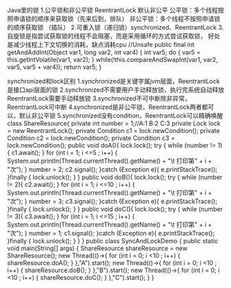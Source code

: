 Java里的锁
    1.公平锁和非公平锁
    ReentrantLock 默认非公平
    公平锁：多个线程按照申请锁的顺序来获取锁（先来后到，排队）
    非公平锁：多个线程不按照申请锁的顺序获取锁 （插队）
    2.可重入锁（递归锁）synchronized、ReentrantLock
    3.自旋锁是指尝试获取锁的线程不会阻塞，而是采用循环的方式尝试获取锁，
    好处是减少线程上下文切换的消耗，缺点消耗cpu
    //Unsafe
     public final int getAndAddInt(Object var1, long var2, int var4) {
            int var5;
            do {
                var5 = this.getIntVolatile(var1, var2);
            } while(!this.compareAndSwapInt(var1, var2, var5, var5 + var4));
           return var5;
      }
      
      
      
synchronized和lock区别
1.synchronized是关键字属jvm层面，ReentrantLock是接口api层面的锁
2.synchronized不需要用户手动释放锁，执行完系统自动释放ReentrantLock需要手动释放锁
3.synchronized不可中断除非异常，ReentrantLock可中断
4.synchronized是非公平锁，ReentrantLock两者都可以，默认非公平锁
5.synchronized没有condition，ReentrantLock可以精确唤醒
class ShareResource{
    private int number = 1;//A:1 B:2 C:3
    private Lock lock = new ReentrantLock();
    private Condition c1 = lock.newCondition();
    private Condition c2 = lock.newCondition();
    private Condition c3 = lock.newCondition();
    public void doA(){
        lock.lock();
        try {
            while (number != 1){
                c1.await();
            }
            for (int i = 1; i <=5 ; i++) {
                System.out.println(Thread.currentThread().getName() + "\t 打印第" + i + "次");
            }
            number = 2;
            c2.signal();
        }catch (Exception e){
            e.printStackTrace();
        }finally {
            lock.unlock();
        }
    }
    public void doB(){
        lock.lock();
        try {
            while (number != 2){
                c2.await();
            }
            for (int i = 1; i <=10 ; i++) {
                System.out.println(Thread.currentThread().getName() + "\t 打印第" + i + "次");
            }
            number = 3;
            c3.signal();
        }catch (Exception e){
            e.printStackTrace();
        }finally {
            lock.unlock();
        }
    }
    public void doC(){
        lock.lock();
        try {
            while (number != 3){
                c3.await();
            }
            for (int i = 1; i <=15 ; i++) {
                System.out.println(Thread.currentThread().getName() + "\t 打印第" + i + "次");
            }
            number = 1;
            c1.signal();
        }catch (Exception e){
            e.printStackTrace();
        }finally {
            lock.unlock();
        }
    }
}
public class SyncAndLockDemo {
    public static void main(String[] args) {
        ShareResource shareResource = new ShareResource();
        new Thread(()->{
            for (int i = 0; i <10 ; i++) {
                shareResource.doA();
            }
        },"A").start();
        new Thread(()->{
            for (int i = 0; i <10 ; i++) {
                shareResource.doB();
            }
        },"B").start();
        new Thread(()->{
            for (int i = 0; i <10 ; i++) {
                shareResource.doC();
            }
        },"C").start();
    }
}

